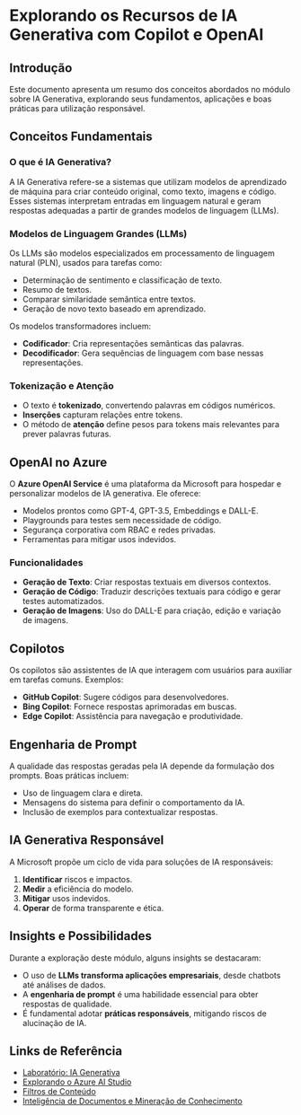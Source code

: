 # Explorando os Recursos de IA Generativa com Copilot e OpenAI

## Introdução

Este documento apresenta um resumo dos conceitos abordados no módulo sobre IA Generativa, explorando seus fundamentos, aplicações e boas práticas para utilização responsável.

## Conceitos Fundamentais

### O que é IA Generativa?

A IA Generativa refere-se a sistemas que utilizam modelos de aprendizado de máquina para criar conteúdo original, como texto, imagens e código. Esses sistemas interpretam entradas em linguagem natural e geram respostas adequadas a partir de grandes modelos de linguagem (LLMs).

### Modelos de Linguagem Grandes (LLMs)

Os LLMs são modelos especializados em processamento de linguagem natural (PLN), usados para tarefas como:

- Determinação de sentimento e classificação de texto.
- Resumo de textos.
- Comparar similaridade semântica entre textos.
- Geração de novo texto baseado em aprendizado.

Os modelos transformadores incluem:

- **Codificador**: Cria representações semânticas das palavras.
- **Decodificador**: Gera sequências de linguagem com base nessas representações.

### Tokenização e Atenção

- O texto é **tokenizado**, convertendo palavras em códigos numéricos.
- **Inserções** capturam relações entre tokens.
- O método de **atenção** define pesos para tokens mais relevantes para prever palavras futuras.

## OpenAI no Azure

O **Azure OpenAI Service** é uma plataforma da Microsoft para hospedar e personalizar modelos de IA generativa. Ele oferece:

- Modelos prontos como GPT-4, GPT-3.5, Embeddings e DALL-E.
- Playgrounds para testes sem necessidade de código.
- Segurança corporativa com RBAC e redes privadas.
- Ferramentas para mitigar usos indevidos.

### Funcionalidades

- **Geração de Texto**: Criar respostas textuais em diversos contextos.
- **Geração de Código**: Traduzir descrições textuais para código e gerar testes automatizados.
- **Geração de Imagens**: Uso do DALL-E para criação, edição e variação de imagens.

## Copilotos

Os copilotos são assistentes de IA que interagem com usuários para auxiliar em tarefas comuns. Exemplos:

- **GitHub Copilot**: Sugere códigos para desenvolvedores.
- **Bing Copilot**: Fornece respostas aprimoradas em buscas.
- **Edge Copilot**: Assistência para navegação e produtividade.

## Engenharia de Prompt

A qualidade das respostas geradas pela IA depende da formulação dos prompts. Boas práticas incluem:

- Uso de linguagem clara e direta.
- Mensagens do sistema para definir o comportamento da IA.
- Inclusão de exemplos para contextualizar respostas.

## IA Generativa Responsável

A Microsoft propõe um ciclo de vida para soluções de IA responsáveis:

1. **Identificar** riscos e impactos.
2. **Medir** a eficiência do modelo.
3. **Mitigar** usos indevidos.
4. **Operar** de forma transparente e ética.

## Insights e Possibilidades

Durante a exploração deste módulo, alguns insights se destacaram:

- O uso de **LLMs transforma aplicações empresariais**, desde chatbots até análises de dados.
- A **engenharia de prompt** é uma habilidade essencial para obter respostas de qualidade.
- É fundamental adotar **práticas responsáveis**, mitigando riscos de alucinação de IA.

## Links de Referência

- [Laboratório: IA Generativa](https://microsoftlearning.github.io/mslearn-ai-fundamentals/Instructions/Labs/12-generative-ai.html)
- [Explorando o Azure AI Studio](https://microsoftlearning.github.io/mslearn-ai-studio/Instructions/01-Explore-ai-studio.html)
- [Filtros de Conteúdo](https://microsoftlearning.github.io/mslearn-ai-studio/Instructions/06-Explore-content-filters.html)
- [Inteligência de Documentos e Mineração de Conhecimento](https://learn.microsoft.com/en-us/training/paths/document-intelligence-knowledge-mining/)
